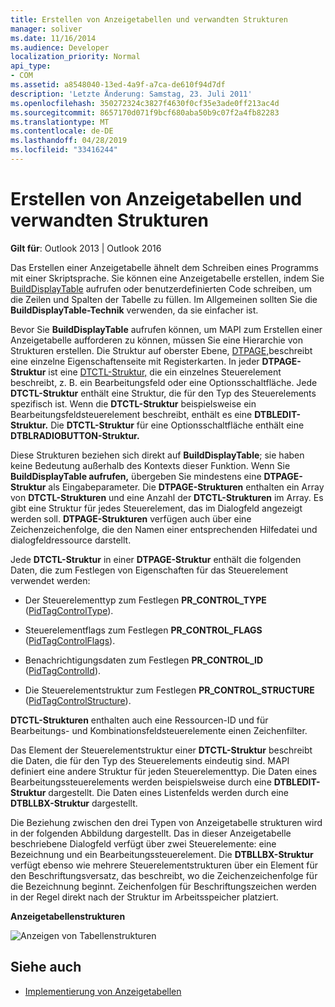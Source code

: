 ```yaml
---
title: Erstellen von Anzeigetabellen und verwandten Strukturen
manager: soliver
ms.date: 11/16/2014
ms.audience: Developer
localization_priority: Normal
api_type:
- COM
ms.assetid: a8548040-13ed-4a9f-a7ca-de610f94d7df
description: 'Letzte Änderung: Samstag, 23. Juli 2011'
ms.openlocfilehash: 350272324c3827f4630f0cf35e3ade0ff213ac4d
ms.sourcegitcommit: 8657170d071f9bcf680aba50b9c07f2a4fb82283
ms.translationtype: MT
ms.contentlocale: de-DE
ms.lasthandoff: 04/28/2019
ms.locfileid: "33416244"
---
```

# <a name="creating-display-tables-and-related-structures"></a>Erstellen von Anzeigetabellen und verwandten Strukturen
  
**Gilt für**: Outlook 2013 | Outlook 2016 
  
Das Erstellen einer Anzeigetabelle ähnelt dem Schreiben eines Programms mit einer Skriptsprache. Sie können eine Anzeigetabelle erstellen, indem Sie [BuildDisplayTable](builddisplaytable.md) aufrufen oder benutzerdefinierten Code schreiben, um die Zeilen und Spalten der Tabelle zu füllen. Im Allgemeinen sollten Sie die **BuildDisplayTable-Technik** verwenden, da sie einfacher ist. 
  
Bevor Sie **BuildDisplayTable** aufrufen können, um MAPI zum Erstellen einer Anzeigetabelle aufforderen zu können, müssen Sie eine Hierarchie von Strukturen erstellen. Die Struktur auf oberster Ebene, [DTPAGE,](dtpage.md)beschreibt eine einzelne Eigenschaftenseite mit Registerkarten. In jeder **DTPAGE-Struktur** ist eine [DTCTL-Struktur,](dtctl.md) die ein einzelnes Steuerelement beschreibt, z. B. ein Bearbeitungsfeld oder eine Optionsschaltfläche. Jede **DTCTL-Struktur** enthält eine Struktur, die für den Typ des Steuerelements spezifisch ist. Wenn die **DTCTL-Struktur** beispielsweise ein Bearbeitungsfeldsteuerelement beschreibt, enthält es eine **DTBLEDIT-Struktur.** Die **DTCTL-Struktur** für eine Optionsschaltfläche enthält eine **DTBLRADIOBUTTON-Struktur.** 
  
Diese Strukturen beziehen sich direkt auf **BuildDisplayTable**; sie haben keine Bedeutung außerhalb des Kontexts dieser Funktion. Wenn Sie **BuildDisplayTable aufrufen,** übergeben Sie mindestens eine **DTPAGE-Struktur** als Eingabeparameter. Die **DTPAGE-Strukturen** enthalten ein Array von **DTCTL-Strukturen** und eine Anzahl der **DTCTL-Strukturen** im Array. Es gibt eine Struktur für jedes Steuerelement, das im Dialogfeld angezeigt werden soll. **DTPAGE-Strukturen** verfügen auch über eine Zeichenzeichenfolge, die den Namen einer entsprechenden Hilfedatei und dialogfeldressource darstellt. 
  
Jede **DTCTL-Struktur** in einer **DTPAGE-Struktur** enthält die folgenden Daten, die zum Festlegen von Eigenschaften für das Steuerelement verwendet werden: 
  
- Der Steuerelementtyp zum Festlegen **PR_CONTROL_TYPE** ([PidTagControlType](pidtagcontroltype-canonical-property.md)).
    
- Steuerelementflags zum Festlegen **PR_CONTROL_FLAGS** ([PidTagControlFlags](pidtagcontrolflags-canonical-property.md)).
    
- Benachrichtigungsdaten zum Festlegen **PR_CONTROL_ID** ([PidTagControlId](pidtagcontrolid-canonical-property.md)).
    
- Die Steuerelementstruktur zum Festlegen **PR_CONTROL_STRUCTURE** ([PidTagControlStructure](pidtagcontrolstructure-canonical-property.md)).
    
**DTCTL-Strukturen** enthalten auch eine Ressourcen-ID und für Bearbeitungs- und Kombinationsfeldsteuerelemente einen Zeichenfilter. 
  
Das Element der Steuerelementstruktur einer **DTCTL-Struktur** beschreibt die Daten, die für den Typ des Steuerelements eindeutig sind. MAPI definiert eine andere Struktur für jeden Steuerelementtyp. Die Daten eines Bearbeitungssteuerelements werden beispielsweise durch eine **DTBLEDIT-Struktur** dargestellt. Die Daten eines Listenfelds werden durch eine **DTBLLBX-Struktur** dargestellt. 
  
Die Beziehung zwischen den drei Typen von Anzeigetabelle strukturen wird in der folgenden Abbildung dargestellt. Das in dieser Anzeigetabelle beschriebene Dialogfeld verfügt über zwei Steuerelemente: eine Bezeichnung und ein Bearbeitungssteuerelement. Die **DTBLLBX-Struktur** verfügt ebenso wie mehrere Steuerelementstrukturen über ein Element für den Beschriftungsversatz, das beschreibt, wo die Zeichenzeichenfolge für die Bezeichnung beginnt. Zeichenfolgen für Beschriftungszeichen werden in der Regel direkt nach der Struktur im Arbeitsspeicher platziert. 
  
**Anzeigetabellenstrukturen**
  
![Anzeigen von Tabellenstrukturen](media/dtstruct.gif "Anzeigen von Tabellenstrukturen")
  
## <a name="see-also"></a>Siehe auch

- [Implementierung von Anzeigetabellen](display-table-implementation.md)

